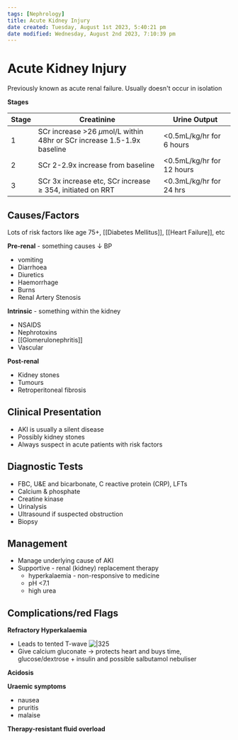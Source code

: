 ```yaml
---
tags: [Nephrology]
title: Acute Kidney Injury
date created: Tuesday, August 1st 2023, 5:40:21 pm
date modified: Wednesday, August 2nd 2023, 7:10:39 pm
---
```



# Acute Kidney Injury

Previously known as acute renal failure.
Usually doesn't occur in isolation

**Stages**

| Stage | Creatinine                                                                | Urine Output              |
| ----- | ------------------------------------------------------------------------- | ------------------------- |
| 1     | SCr increase >26 $\mu$mol/L within 48hr or SCr increase 1.5-1.9x baseline | <0.5mL/kg/hr for 6 hours  |
| 2     | SCr 2-2.9x increase from baseline                                         | <0.5mL/kg/hr for 12 hours |
| 3     | SCr 3x increase etc, SCr increase $\geq$ 354, initiated on RRT            | <0.3mL/kg/hr for 24 hrs   |

## Causes/Factors

Lots of risk factors like age 75+, [[Diabetes Mellitus]], [[Heart Failure]], etc

**Pre-renal** - something causes $\downarrow$ BP

- vomiting
- Diarrhoea
- Diuretics
- Haemorrhage
- Burns
- Renal Artery Stenosis

**Intrinsic** - something within the kidney

- NSAIDS
- Nephrotoxins
- [[Glomerulonephritis]]
- Vascular

**Post-renal**

- Kidney stones
- Tumours
- Retroperitoneal fibrosis

## Clinical Presentation

- AKI is usually a silent disease
- Possibly kidney stones
- Always suspect in acute patients with risk factors

## Diagnostic Tests

- FBC, U&E and bicarbonate, C reactive protein (CRP), LFTs
- Calcium & phosphate
- Creatine kinase
- Urinalysis
- Ultrasound if suspected obstruction
- Biopsy

## Management

- Manage underlying cause of AKI
- Supportive - renal (kidney) replacement therapy
  - hyperkalaemia - non-responsive to medicine
  - pH <7.1
  - high urea

## Complications/red Flags

**Refractory Hyperkalaemia**

- Leads to tented T-wave
  ![|325](https://i.imgur.com/F1MgmaB.png)
- Give calcium gluconate -> protects heart and buys time, glucose/dextrose + insulin and possible salbutamol nebuliser

**Acidosis**

**Uraemic symptoms**

- nausea
- pruritis
- malaise

**Therapy-resistant fluid overload**
